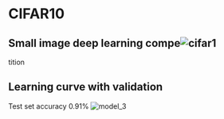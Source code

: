 # CIFAR10
## Small image deep learning compe![cifar1](https://user-images.githubusercontent.com/21131348/45600465-678da280-b9fd-11e8-9016-7567afb79eb0.jpg)
tition

## Learning curve with validation
Test set accuracy 0.91% 
![model_3](https://user-images.githubusercontent.com/21131348/45600445-15e51800-b9fd-11e8-9618-93c5a7e0a22d.png)
